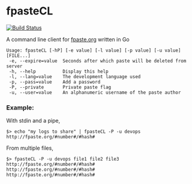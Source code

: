fpasteCL
========

[![Build Status](https://travis-ci.org/jimenez/fpasteCL.png?branch=master)](https://travis-ci.org/jimenez/fpasteCL)

A command line client for [fpaste.org](http://fpaste.org) written in Go

```
Usage: fpasteCL [-hP] [-e value] [-l value] [-p value] [-u value] [FILE...]
 -e, --expire=value  Seconds after which paste will be deleted from server
 -h, --help          Display this help
 -l, --lang=value    The development language used
 -p, --pass=value    Add a password
 -P, --private       Private paste flag
 -u, --user=value    An alphanumeric username of the paste author

```

### Example:

With stdin and a pipe,
```
$> echo "my logs to share" | fpasteCL -P -u devops
http://fpaste.org/#number#/#hash#
```

From multiple files,
```
$> fpasteCL -P -u devops file1 file2 file3
http://fpaste.org/#number#/#hash#
http://fpaste.org/#number#/#hash#
http://fpaste.org/#number#/#hash#
```